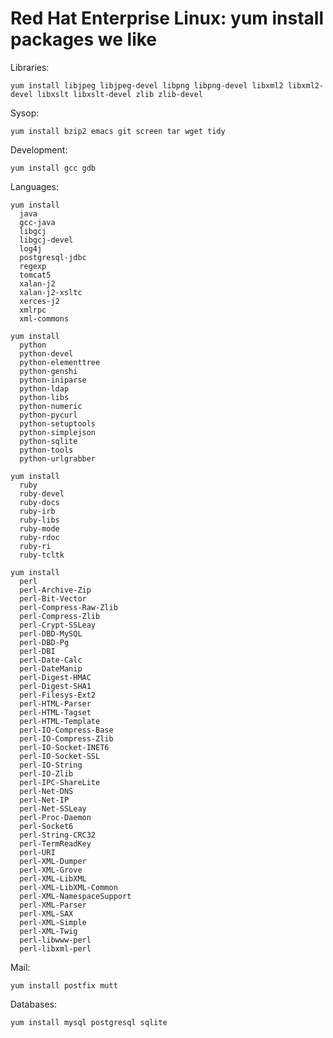 # Red Hat Enterprise Linux: yum install packages we like


Libraries:

    yum install libjpeg libjpeg-devel libpng libpng-devel libxml2 libxml2-devel libxslt libxslt-devel zlib zlib-devel

Sysop:

    yum install bzip2 emacs git screen tar wget tidy

Development:

    yum install gcc gdb

Languages:

    yum install 
      java
      gcc-java
      libgcj
      libgcj-devel
      log4j
      postgresql-jdbc
      regexp
      tomcat5
      xalan-j2
      xalan-j2-xsltc
      xerces-j2
      xmlrpc
      xml-commons

    yum install
      python 
      python-devel 
      python-elementtree 
      python-genshi 
      python-iniparse 
      python-ldap 
      python-libs 
      python-numeric 
      python-pycurl 
      python-setuptools 
      python-simplejson
      python-sqlite 
      python-tools 
      python-urlgrabber 

    yum install
      ruby
      ruby-devel 
      ruby-docs 
      ruby-irb 
      ruby-libs 
      ruby-mode 
      ruby-rdoc 
      ruby-ri 
      ruby-tcltk 

    yum install 
      perl
      perl-Archive-Zip
      perl-Bit-Vector 
      perl-Compress-Raw-Zlib
      perl-Compress-Zlib
      perl-Crypt-SSLeay 
      perl-DBD-MySQL 
      perl-DBD-Pg 
      perl-DBI 
      perl-Date-Calc 
      perl-DateManip 
      perl-Digest-HMAC 
      perl-Digest-SHA1 
      perl-Filesys-Ext2
      perl-HTML-Parser
      perl-HTML-Tagset
      perl-HTML-Template
      perl-IO-Compress-Base
      perl-IO-Compress-Zlib
      perl-IO-Socket-INET6
      perl-IO-Socket-SSL
      perl-IO-String
      perl-IO-Zlib
      perl-IPC-ShareLite
      perl-Net-DNS
      perl-Net-IP
      perl-Net-SSLeay
      perl-Proc-Daemon
      perl-Socket6
      perl-String-CRC32
      perl-TermReadKey
      perl-URI
      perl-XML-Dumper
      perl-XML-Grove
      perl-XML-LibXML
      perl-XML-LibXML-Common
      perl-XML-NamespaceSupport
      perl-XML-Parser
      perl-XML-SAX
      perl-XML-Simple
      perl-XML-Twig
      perl-libwww-perl
      perl-libxml-perl

Mail:

    yum install postfix mutt

Databases:

    yum install mysql postgresql sqlite

